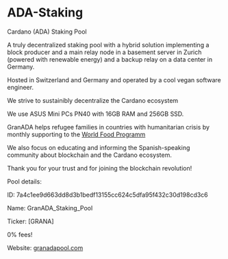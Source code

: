 # ADA-Staking
Cardano (ADA) Staking Pool

A truly decentralized staking pool with a hybrid solution implementing a block producer and a main relay node in a basement server in Zurich (powered with renewable energy) and a backup relay on a data center in Germany.

Hosted in Switzerland and Germany and operated by a cool vegan software engineer. 

We strive to sustainibly decentralize the Cardano ecosystem

We use ASUS Mini PCs PN40 with 16GB RAM and 256GB SSD.

GranADA helps refugee families in countries with humanitarian crisis by monthly supporting to the [World Food Programm](https://sharethemeal.org/en/table.html)

We also focus on educating and informing the Spanish-speaking community about blockchain and the Cardano ecosystem.

Thank you for your trust and for joining the blockchain revolution!

Pool details:

ID: 7a4c1ee9d663dd8d3b1bedf13155cc624c5dfa95f432c30d198cd3c6

Name: GranADA_Staking_Pool

Ticker: [GRANA]

0% fees!

Website: [granadapool.com](https://granadapool.com)
